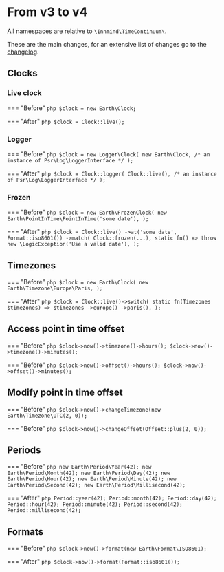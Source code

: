 # From v3 to v4

All namespaces are relative to `\Innmind\TimeContinuum\`.

These are the main changes, for an extensive list of changes go to the [changelog](https://github.com/Innmind/TimeContinuum/blob/develop/CHANGELOG.md).

## Clocks

### Live clock

=== "Before"
    ```php
    $clock = new Earth\Clock;
    ```

=== "After"
    ```php
    $clock = Clock::live();
    ```

### Logger

=== "Before"
    ```php
    $clock = new Logger\Clock(
        new Earth\Clock,
        /* an instance of Psr\Log\LoggerInterface */
    );
    ```

=== "After"
    ```php
    $clock = Clock::logger(
        Clock::live(),
        /* an instance of Psr\Log\LoggerInterface */
    );
    ```

### Frozen

=== "Before"
    ```php
    $clock = new Earth\FrozenClock(
        new Earth\PointInTime\PointInTime('some date'),
    );
    ```

=== "After"
    ```php
    $clock = Clock::live()
        ->at('some date', Format::iso8601())
        ->match(
            Clock::frozen(...),
            static fn() => throw new \LogicException('Use a valid date'),
        );
    ```

## Timezones

=== "Before"
    ```php
    $clock = new Earth\Clock(
        new Earth\Timezone\Europe\Paris,
    );
    ```

=== "After"
    ```php
    $clock = Clock::live()->switch(
        static fn(Timezones $timezones) => $timezones
            ->europe()
            ->paris(),
    );
    ```

## Access point in time offset

=== "Before"
    ```php
    $clock->now()->timezone()->hours();
    $clock->now()->timezone()->minutes();
    ```

=== "Before"
    ```php
    $clock->now()->offset()->hours();
    $clock->now()->offset()->minutes();
    ```

## Modify point in time offset

=== "Before"
    ```php
    $clock->now()->changeTimezone(new Earth\Timezone\UTC(2, 0));
    ```

=== "Before"
    ```php
    $clock->now()->changeOffset(Offset::plus(2, 0));
    ```

## Periods

=== "Before"
    ```php
    new Earth\Period\Year(42);
    new Earth\Period\Month(42);
    new Earth\Period\Day(42);
    new Earth\Period\Hour(42);
    new Earth\Period\Minute(42);
    new Earth\Period\Second(42);
    new Earth\Period\Millisecond(42);
    ```

=== "After"
    ```php
    Period::year(42);
    Period::month(42);
    Period::day(42);
    Period::hour(42);
    Period::minute(42);
    Period::second(42);
    Period::millisecond(42);
    ```

## Formats

=== "Before"
    ```php
    $clock->now()->format(new Earth\Format\ISO8601);
    ```

=== "After"
    ```php
    $clock->now()->format(Format::iso8601());
    ```
